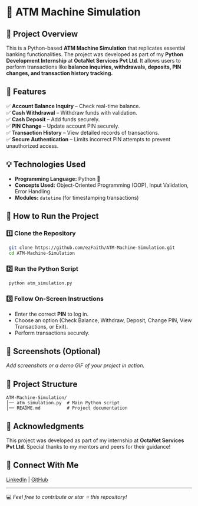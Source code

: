 # 🏦 ATM Machine Simulation

## 📌 Project Overview
This is a Python-based **ATM Machine Simulation** that replicates essential banking functionalities. The project was developed as part of my **Python Development Internship** at **OctaNet Services Pvt Ltd**. It allows users to perform transactions like **balance inquiries, withdrawals, deposits, PIN changes, and transaction history tracking.**

## 🔹 Features
✅ **Account Balance Inquiry** – Check real-time balance.  
✅ **Cash Withdrawal** – Withdraw funds with validation.  
✅ **Cash Deposit** – Add funds securely.  
✅ **PIN Change** – Update account PIN securely.  
✅ **Transaction History** – View detailed records of transactions.  
✅ **Secure Authentication** – Limits incorrect PIN attempts to prevent unauthorized access.  

## 💡 Technologies Used
- **Programming Language:** Python 🐍
- **Concepts Used:** Object-Oriented Programming (OOP), Input Validation, Error Handling
- **Modules:** `datetime` (for timestamping transactions)

## 📜 How to Run the Project
### 1️⃣ Clone the Repository
```sh
 git clone https://github.com/ezFaith/ATM-Machine-Simulation.git
 cd ATM-Machine-Simulation
```

### 2️⃣ Run the Python Script
```sh
 python atm_simulation.py
```

### 3️⃣ Follow On-Screen Instructions
- Enter the correct **PIN** to log in.
- Choose an option (Check Balance, Withdraw, Deposit, Change PIN, View Transactions, or Exit).
- Perform transactions securely.

## 📸 Screenshots (Optional)
_Add screenshots or a demo GIF of your project in action._

## 📌 Project Structure
```
ATM-Machine-Simulation/
│── atm_simulation.py  # Main Python script
│── README.md          # Project documentation
```

## 🤝 Acknowledgments
This project was developed as part of my internship at **OctaNet Services Pvt Ltd**. Special thanks to my mentors and peers for their guidance!

## 🔗 Connect With Me
[LinkedIn](https://www.linkedin.com/in/dipankarsaha2001/) | [GitHub](https://github.com/ezFaith)

---
💻 *Feel free to contribute or star ⭐ this repository!*
